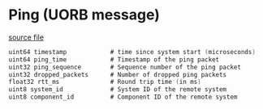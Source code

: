 # Ping (UORB message)



[source file](https://github.com/PX4/PX4-Autopilot/blob/release/1.14/msg/Ping.msg)

```c
uint64 timestamp			# time since system start (microseconds)
uint64 ping_time			# Timestamp of the ping packet
uint32 ping_sequence		# Sequence number of the ping packet
uint32 dropped_packets		# Number of dropped ping packets
float32 rtt_ms				# Round trip time (in ms)
uint8 system_id				# System ID of the remote system
uint8 component_id			# Component ID of the remote system

```
